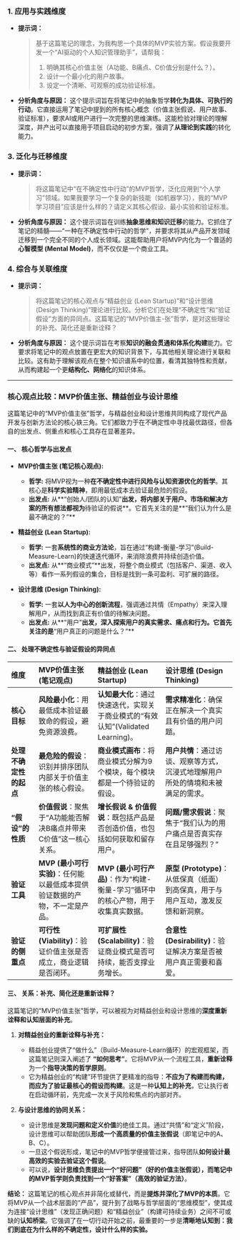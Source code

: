 
### 1. 应用与实践维度

*   **提示词：**
    > 基于这篇笔记的理念，为我构思一个具体的MVP实验方案。假设我要开发一个“AI驱动的个人知识管理助手”，请帮我：
    > 1.  明确其核心价值主张（A功能、B痛点、C价值分别是什么？）。
    > 2.  设计一个最小化的用户故事。
    > 3.  设定一个清晰、可观察的成功验证标准。

*   **分析角度与原因：**
    这个提示词旨在将笔记中的抽象哲学**转化为具体、可执行的行动**。它直接运用了笔记中提到的所有核心概念（价值主张假说、用户故事、验证标准），要求AI或用户进行一次完整的思维演练。这能检验对理论的理解深度，并产出可以直接用于项目启动的初步方案，强调了**从理论到实践**的转化能力。

### 3. 泛化与迁移维度

*   **提示词：**
    > 将这篇笔记中“在不确定性中行动”的MVP哲学，泛化应用到“个人学习”领域。如果我要学习一个复杂的新技能（如机器学习），我的“MVP学习项目”应该是什么样的？请定义其核心假设、最小实验和验证标准。

*   **分析角度与原因：**
    这个提示词旨在训练**抽象思维和知识迁移**的能力。它抓住了笔记的精髓——“一种在不确定性中行动的哲学”，并要求将其从产品开发领域迁移到一个完全不同的个人成长领域。这能帮助用户将MVP内化为一个普适的**心智模型 (Mental Model)**，而不仅仅是一个商业工具。

### 4. 综合与关联维度

*   **提示词：**
    > 将这篇笔记的核心观点与“精益创业 (Lean Startup)”和“设计思维 (Design Thinking)”理论进行比较。分析它们在处理“不确定性”和“验证假设”方面的异同点。这篇笔记的“MVP价值主-张”哲学，是对这些理论的补充、简化还是重新诠释？

*   **分析角度与原因：**
    这个提示词旨在考察**知识的融会贯通和体系化构建**能力。它要求将笔记中的观点放置在更宏大的知识背景下，与其他相关理论进行关联和比较。这有助于理解该观点在整个知识谱系中的位置，看清其独特性和贡献，从而构建起一个更**结构化、网络化**的知识体系。


---


### **核心观点比较：MVP价值主张、精益创业与设计思维**

这篇笔记中的“MVP价值主张”哲学，与精益创业和设计思维共同构成了现代产品开发与创新方法论的核心铁三角。它们都致力于在不确定性中寻找最优路径，但各自的出发点、侧重点和核心工具存在显著差异。

#### **一、 核心哲学与出发点**

*   **MVP价值主张 (笔记核心观点):**
    *   **哲学:** 将MVP视为一种**在不确定性中进行风险与认知资源优化的哲学**。其核心是**科学实验精神**，即用最低成本去验证最危险的假设。
    *   **出发点:** 从**“创始人/团队的认知”**出发，将内部关于用户、市场和解决方案的所有想法都视为**待验证的假说**。它首先关注的是**“我们认为什么是最不确定的？”**

*   **精益创业 (Lean Startup):**
    *   **哲学:** 一套**系统性的商业方法论**，旨在通过“构建-衡量-学习”(Build-Measure-Learn)的快速迭代循环，来消除浪费并持续创造价值。
    *   **出发点:** 从**“商业模式”**出发，将整个商业模式（包括客户、渠道、收入等）看作一系列假设的集合，目标是找到一条可盈利、可扩展的路径。

*   **设计思维 (Design Thinking):**
    *   **哲学:** 一套**以人为中心的创新流程**，强调通过共情（Empathy）来深入理解用户，从而找到真正有价值的待解决问题。
    *   **出发点:** 从**“用户”**出发，深入探索用户的真实需求、痛点和行为。它首先关注的是**“用户真正的问题是什么？”**

#### **二、 处理不确定性与验证假设的异同点**

| 维度 | MVP价值主张 (笔记观点) | 精益创业 (Lean Startup) | 设计思维 (Design Thinking) |
| :--- | :--- | :--- | :--- |
| **核心目标** | **风险最小化**：用最低成本验证最致命的假设，避免资源浪费。 | **认知最大化**：通过快速迭代，实现关于商业模式的“有效认知”(Validated Learning)。 | **需求精准化**：确保正在解决一个真实且有价值的用户问题。 |
| **处理不确定性的起点** | **最危险的假设**：识别并排序团队内部关于价值主张的核心假设。 | **商业模式画布**：将商业模式分解为9个模块，每个模块都是一个待验证的假设。 | **用户共情**：通过访谈、观察等方式，沉浸式地理解用户所处的情境和未被满足的需求。 |
| **“假设”的性质** | **价值假说**：聚焦于“A功能能否解决B痛点并带来C价值”这一核心关系。 | **增长假说 & 价值假说**：既包括产品是否创造价值，也包括如何获取和留存用户。 | **问题/需求假说**：聚焦于“我们认为的用户痛点是否真实存在且足够强烈？” |
| **验证工具** | **MVP (最小可行实验)**：任何能以最低成本提供验证数据的产物，不一定是产品。 | **MVP (最小可行产品)**：作为“构建-衡量-学习”循环中的核心产物，用于收集真实数据。 | **原型 (Prototype)**：从低保真（纸面）到高保真，用于与用户互动，激发反馈和新洞察。 |
| **验证的侧重点** | **可行性 (Viability)**：验证价值主张是否成立，商业逻辑是否闭环。 | **可扩展性 (Scalability)**：验证商业模式是否可持续，能否支撑业务增长。 | **合意性 (Desirability)**：验证解决方案是否被用户真正需要和喜爱。 |

#### **三、 关系：补充、简化还是重新诠释？**

这篇笔记的“MVP价值主张”哲学，可以被视为对精益创业和设计思维的**深度重新诠释和认知层面的补充**。

1.  **对精益创业的重新诠释与补充：**
    *   精益创业提供了“做什么”（Build-Measure-Learn循环）的宏观框架，而这篇笔记则深入阐述了 **“如何思考”**。它将MVP从一个流程工具，**重新诠释**为一个**指导决策的哲学原则**。
    *   它为精益创业的“构建”环节提供了更精准的指导：**不应为了构建而构建，而应为了验证最核心的假设而构建**。这是一种**认知上的补充**，它让执行者在启动循环前，先完成一次关于风险和焦点的内部对齐。

2.  **与设计思维的协同关系：**
    *   设计思维是**发现问题和定义价值**的绝佳工具。通过“共情”和“定义”阶段，设计思维可以帮助团队**形成一个高质量的价值主张假说**（即笔记中的A、B、C）。
    *   一旦这个假说形成，笔记中的MVP哲学便接管过来，指导团队**如何设计最高效的实验去验证这个假说**。
    *   可以说，**设计思维负责提出一个“好问题”（好的价值主张假说），而笔记中的MVP哲学则负责找到一个“好答案”（高效的验证方法）**。

**结论：**
这篇笔记的核心观点并非简化或替代，而是**提炼并深化了MVP的本质**。它将MVP从一个战术层面的“产品”，提升到了战略与哲学层面的“思维模型”，使其成为连接“设计思维”（发现正确问题）和“精益创业”（构建可持续业务）之间不可或缺的**认知桥梁**。它强调了在一切行动开始之前，最重要的一步是**清晰地认知到：我们到底在为什么样的不确定性，设计什么样的实验。**